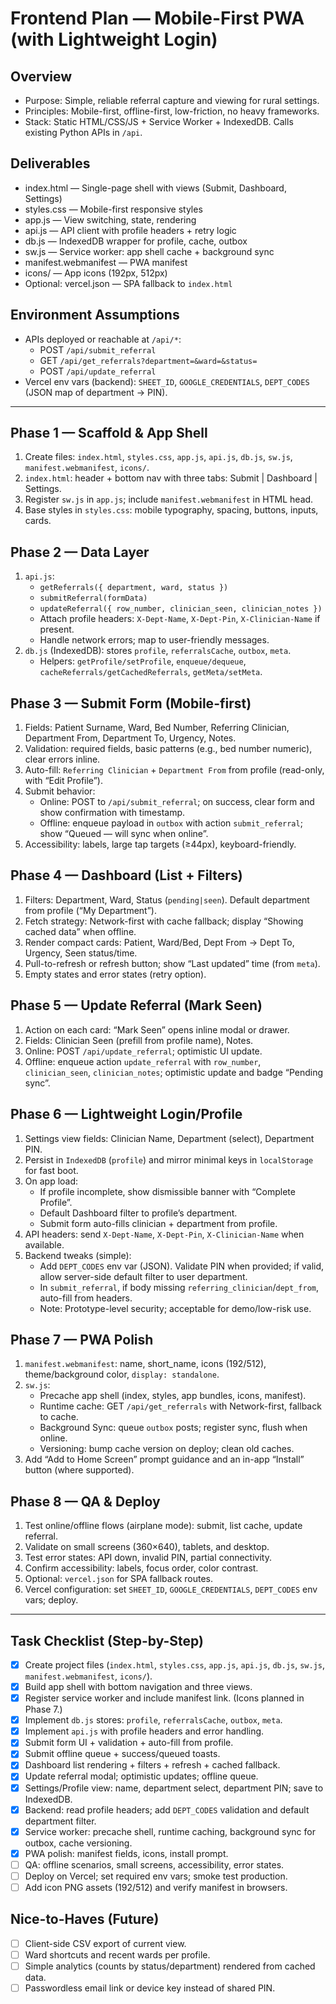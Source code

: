 # Frontend Plan — Mobile-First PWA (with Lightweight Login)

## Overview
- Purpose: Simple, reliable referral capture and viewing for rural settings.
- Principles: Mobile-first, offline-first, low-friction, no heavy frameworks.
- Stack: Static HTML/CSS/JS + Service Worker + IndexedDB. Calls existing Python APIs in `/api`.

## Deliverables
- index.html — Single-page shell with views (Submit, Dashboard, Settings)
- styles.css — Mobile-first responsive styles
- app.js — View switching, state, rendering
- api.js — API client with profile headers + retry logic
- db.js — IndexedDB wrapper for profile, cache, outbox
- sw.js — Service worker: app shell cache + background sync
- manifest.webmanifest — PWA manifest
- icons/ — App icons (192px, 512px)
- Optional: vercel.json — SPA fallback to `index.html`

## Environment Assumptions
- APIs deployed or reachable at `/api/*`:
  - POST `/api/submit_referral`
  - GET `/api/get_referrals?department=&ward=&status=`
  - POST `/api/update_referral`
- Vercel env vars (backend): `SHEET_ID`, `GOOGLE_CREDENTIALS`, `DEPT_CODES` (JSON map of department → PIN).

---

## Phase 1 — Scaffold & App Shell
1) Create files: `index.html`, `styles.css`, `app.js`, `api.js`, `db.js`, `sw.js`, `manifest.webmanifest`, `icons/`.
2) `index.html`: header + bottom nav with three tabs: Submit | Dashboard | Settings.
3) Register `sw.js` in `app.js`; include `manifest.webmanifest` in HTML head.
4) Base styles in `styles.css`: mobile typography, spacing, buttons, inputs, cards.

## Phase 2 — Data Layer
1) `api.js`:
   - `getReferrals({ department, ward, status })`
   - `submitReferral(formData)`
   - `updateReferral({ row_number, clinician_seen, clinician_notes })`
   - Attach profile headers: `X-Dept-Name`, `X-Dept-Pin`, `X-Clinician-Name` if present.
   - Handle network errors; map to user-friendly messages.
2) `db.js` (IndexedDB): stores `profile`, `referralsCache`, `outbox`, `meta`.
   - Helpers: `getProfile/setProfile`, `enqueue/dequeue`, `cacheReferrals/getCachedReferrals`, `getMeta/setMeta`.

## Phase 3 — Submit Form (Mobile-first)
1) Fields: Patient Surname, Ward, Bed Number, Referring Clinician, Department From, Department To, Urgency, Notes.
2) Validation: required fields, basic patterns (e.g., bed number numeric), clear errors inline.
3) Auto-fill: `Referring Clinician` + `Department From` from profile (read-only, with “Edit Profile”).
4) Submit behavior:
   - Online: POST to `/api/submit_referral`; on success, clear form and show confirmation with timestamp.
   - Offline: enqueue payload in `outbox` with action `submit_referral`; show “Queued — will sync when online”.
5) Accessibility: labels, large tap targets (≥44px), keyboard-friendly.

## Phase 4 — Dashboard (List + Filters)
1) Filters: Department, Ward, Status (`pending|seen`). Default department from profile (“My Department”).
2) Fetch strategy: Network-first with cache fallback; display “Showing cached data” when offline.
3) Render compact cards: Patient, Ward/Bed, Dept From → Dept To, Urgency, Seen status/time.
4) Pull-to-refresh or refresh button; show “Last updated” time (from `meta`).
5) Empty states and error states (retry option).

## Phase 5 — Update Referral (Mark Seen)
1) Action on each card: “Mark Seen” opens inline modal or drawer.
2) Fields: Clinician Seen (prefill from profile name), Notes.
3) Online: POST `/api/update_referral`; optimistic UI update.
4) Offline: enqueue action `update_referral` with `row_number`, `clinician_seen`, `clinician_notes`; optimistic update and badge “Pending sync”.

## Phase 6 — Lightweight Login/Profile
1) Settings view fields: Clinician Name, Department (select), Department PIN.
2) Persist in `IndexedDB` (`profile`) and mirror minimal keys in `localStorage` for fast boot.
3) On app load:
   - If profile incomplete, show dismissible banner with “Complete Profile”.
   - Default Dashboard filter to profile’s department.
   - Submit form auto-fills clinician + department from profile.
4) API headers: send `X-Dept-Name`, `X-Dept-Pin`, `X-Clinician-Name` when available.
5) Backend tweaks (simple):
   - Add `DEPT_CODES` env var (JSON). Validate PIN when provided; if valid, allow server-side default filter to user department.
   - In `submit_referral`, if body missing `referring_clinician`/`dept_from`, auto-fill from headers.
   - Note: Prototype-level security; acceptable for demo/low-risk use.

## Phase 7 — PWA Polish
1) `manifest.webmanifest`: name, short_name, icons (192/512), theme/background color, `display: standalone`.
2) `sw.js`:
   - Precache app shell (index, styles, app bundles, icons, manifest).
   - Runtime cache: GET `/api/get_referrals` with Network-first, fallback to cache.
   - Background Sync: queue `outbox` posts; register sync, flush when online.
   - Versioning: bump cache version on deploy; clean old caches.
3) Add “Add to Home Screen” prompt guidance and an in-app “Install” button (where supported).

## Phase 8 — QA & Deploy
1) Test online/offline flows (airplane mode): submit, list cache, update referral.
2) Validate on small screens (360×640), tablets, and desktop.
3) Test error states: API down, invalid PIN, partial connectivity.
4) Confirm accessibility: labels, focus order, color contrast.
5) Optional: `vercel.json` for SPA fallback routes.
6) Vercel configuration: set `SHEET_ID`, `GOOGLE_CREDENTIALS`, `DEPT_CODES` env vars; deploy.

---

## Task Checklist (Step-by-Step)
- [x] Create project files (`index.html`, `styles.css`, `app.js`, `api.js`, `db.js`, `sw.js`, `manifest.webmanifest`, `icons/`).
- [x] Build app shell with bottom navigation and three views.
- [x] Register service worker and include manifest link. (Icons planned in Phase 7.)
- [x] Implement `db.js` stores: `profile`, `referralsCache`, `outbox`, `meta`.
- [x] Implement `api.js` with profile headers and error handling.
- [x] Submit form UI + validation + auto-fill from profile.
- [x] Submit offline queue + success/queued toasts.
- [x] Dashboard list rendering + filters + refresh + cached fallback.
- [x] Update referral modal; optimistic updates; offline queue.
- [x] Settings/Profile view: name, department select, department PIN; save to IndexedDB.
- [x] Backend: read profile headers; add `DEPT_CODES` validation and default department filter.
- [x] Service worker: precache shell, runtime caching, background sync for outbox, cache versioning.
- [x] PWA polish: manifest fields, icons, install prompt.
- [ ] QA: offline scenarios, small screens, accessibility, error states.
- [ ] Deploy on Vercel; set required env vars; smoke test production.
- [ ] Add icon PNG assets (192/512) and verify manifest in browsers.

## Nice-to-Haves (Future)
- [ ] Client-side CSV export of current view.
- [ ] Ward shortcuts and recent wards per profile.
- [ ] Simple analytics (counts by status/department) rendered from cached data.
- [ ] Passwordless email link or device key instead of shared PIN.

